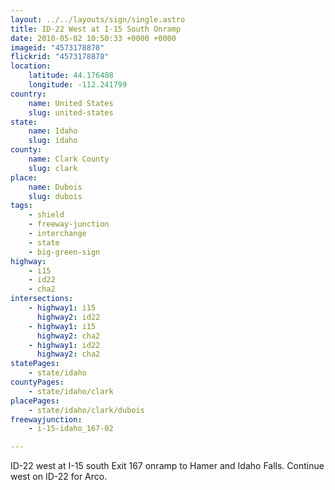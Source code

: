 ```yaml
---
layout: ../../layouts/sign/single.astro
title: ID-22 West at I-15 South Onramp
date: 2010-05-02 10:50:33 +0000 +0000
imageid: "4573178878"
flickrid: "4573178878"
location:
    latitude: 44.176408
    longitude: -112.241799
country:
    name: United States
    slug: united-states
state:
    name: Idaho
    slug: idaho
county:
    name: Clark County
    slug: clark
place:
    name: Dubois
    slug: dubois
tags:
    - shield
    - freeway-junction
    - interchange
    - state
    - big-green-sign
highway:
    - i15
    - id22
    - cha2
intersections:
    - highway1: i15
      highway2: id22
    - highway1: i15
      highway2: cha2
    - highway1: id22
      highway2: cha2
statePages:
    - state/idaho
countyPages:
    - state/idaho/clark
placePages:
    - state/idaho/clark/dubois
freewayjunction:
    - i-15-idaho_167-02

---
```

ID-22 west at I-15 south Exit 167 onramp to Hamer and Idaho Falls.  Continue west on ID-22 for Arco.
